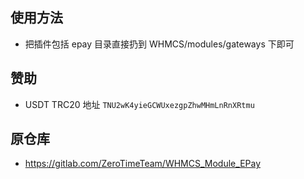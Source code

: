 ## 使用方法

- 把插件包括 epay 目录直接扔到 WHMCS/modules/gateways 下即可

## 赞助

- USDT TRC20 地址 `TNU2wK4yieGCWUxezgpZhwMHmLnRnXRtmu`

## 原仓库

- https://gitlab.com/ZeroTimeTeam/WHMCS_Module_EPay
